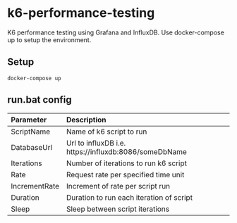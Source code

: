 # k6-performance-testing
K6 performance testing using Grafana and InfluxDB.
Use docker-compose up to setup the environment.	
## Setup
```
docker-compose up
```
## run.bat config
| Parameter | Description    |
|:--    | :--   |
| ScriptName | Name of k6 script to run  |
| DatabaseUrl | Url to influxDB i.e. https://influxdb:8086/someDbName |
| Iterations |Number of iterations to run k6 script |
| Rate | Request rate per specified time unit  |
| IncrementRate | Increment of rate per script run  |
| Duration | Duration to run each iteration of script  |
| Sleep | Sleep between script iterations  |
